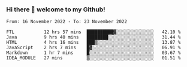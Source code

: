 ### Hi there 👋 welcome to my Github! 

<!--START_SECTION:waka-->

```text
From: 16 November 2022 - To: 23 November 2022

FTL           12 hrs 57 mins  ██████████▓░░░░░░░░░░░░░░   42.10 %
Java          9 hrs 40 mins   ████████░░░░░░░░░░░░░░░░░   31.44 %
HTML          4 hrs 16 mins   ███▒░░░░░░░░░░░░░░░░░░░░░   13.87 %
JavaScript    2 hrs 7 mins    █▓░░░░░░░░░░░░░░░░░░░░░░░   06.91 %
Markdown      1 hr 7 mins     █░░░░░░░░░░░░░░░░░░░░░░░░   03.67 %
IDEA_MODULE   27 mins         ▒░░░░░░░░░░░░░░░░░░░░░░░░   01.51 %
```

<!--END_SECTION:waka-->
